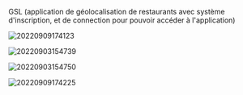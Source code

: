 GSL (application de géolocalisation de restaurants avec système d'inscription, et de connection pour pouvoir accéder à l'application)

![20220909174123](https://user-images.githubusercontent.com/75996200/189389746-5159266a-504e-4fd8-a6bb-db953d286611.png)

![20220903154739](https://user-images.githubusercontent.com/75996200/189389890-f2f87b81-9844-4fb2-813e-cb1da8da0f1e.png)

![20220903154750](https://user-images.githubusercontent.com/75996200/189389918-594c286a-14c3-42ff-8883-8005e271b96a.png)

![20220909174225](https://user-images.githubusercontent.com/75996200/189389984-f8db1c34-6bfe-4a6d-bb2f-163135bfbc7c.png)

